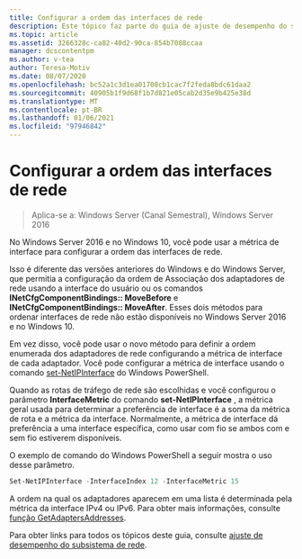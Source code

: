```yaml
---
title: Configurar a ordem das interfaces de rede
description: Este tópico faz parte do guia de ajuste de desempenho do subsistema de rede para o Windows Server 2016.
ms.topic: article
ms.assetid: 3266328c-ca82-40d2-90ca-854b7088ccaa
manager: dcscontentpm
ms.author: v-tea
author: Teresa-Motiv
ms.date: 08/07/2020
ms.openlocfilehash: bc52a1c3d1ea01708cb1cac7f2feda8bdc61daa2
ms.sourcegitcommit: 40905b1f9d68f1b7d821e05cab2d35e9b425e38d
ms.translationtype: MT
ms.contentlocale: pt-BR
ms.lasthandoff: 01/06/2021
ms.locfileid: "97946842"
---
```

# <a name="configure-the-order-of-network-interfaces"></a>Configurar a ordem das interfaces de rede

>Aplica-se a: Windows Server (Canal Semestral), Windows Server 2016

No Windows Server 2016 e no Windows 10, você pode usar a métrica de interface para configurar a ordem das interfaces de rede.

Isso é diferente das versões anteriores do Windows e do Windows Server, que permitia a configuração da ordem de Associação dos adaptadores de rede usando a interface do usuário ou os comandos **INetCfgComponentBindings:: MoveBefore** e **INetCfgComponentBindings:: MoveAfter**. Esses dois métodos para ordenar interfaces de rede não estão disponíveis no Windows Server 2016 e no Windows 10.

Em vez disso, você pode usar o novo método para definir a ordem enumerada dos adaptadores de rede configurando a métrica de interface de cada adaptador. Você pode configurar a métrica de interface usando o comando [set-NetIPInterface](/powershell/module/nettcpip/set-netipinterface) do Windows PowerShell.

Quando as rotas de tráfego de rede são escolhidas e você configurou o parâmetro **InterfaceMetric** do comando **set-NetIPInterface** , a métrica geral usada para determinar a preferência de interface é a soma da métrica de rota e a métrica da interface. Normalmente, a métrica de interface dá preferência a uma interface específica, como usar com fio se ambos com e sem fio estiverem disponíveis.

O exemplo de comando do Windows PowerShell a seguir mostra o uso desse parâmetro.

```powershell
Set-NetIPInterface -InterfaceIndex 12 -InterfaceMetric 15
```

A ordem na qual os adaptadores aparecem em uma lista é determinada pela métrica da interface IPv4 ou IPv6.  Para obter mais informações, consulte [função GetAdaptersAddresses](/windows/win32/api/iphlpapi/nf-iphlpapi-getadaptersaddresses?f=255&MSPPError=-2147217396).

Para obter links para todos os tópicos deste guia, consulte [ajuste de desempenho do subsistema de rede](net-sub-performance-top.md).